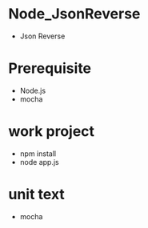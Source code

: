 # Node_JsonReverse
- Json Reverse

# Prerequisite
- Node.js
- mocha

# work project
- npm install
- node app.js

# unit text 
- mocha


